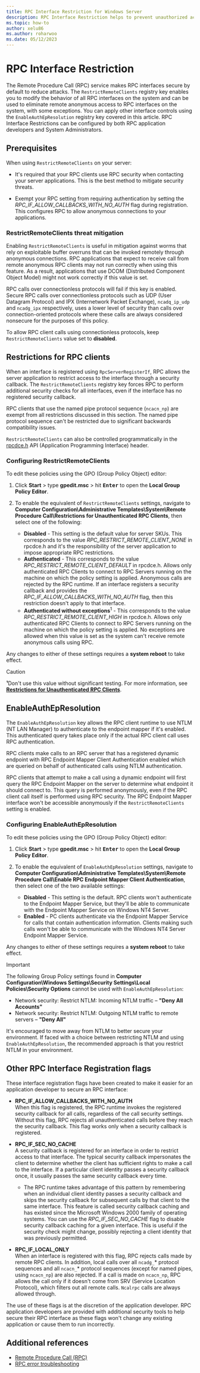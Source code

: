 ```yaml
---
title: RPC Interface Restriction for Windows Server
description: RPC Interface Restriction helps to prevent unauthorized access to system resources and data when enabled in group policy object editor or in the registry.
ms.topic: how-to
author: xelu86 
ms.author: roharwoo
ms.date: 05/12/2023
---
```


# RPC Interface Restriction

> 

The Remote Procedure Call (RPC) service makes RPC interfaces secure by default to reduce attacks. The `RestrictRemoteClients` registry key enables you to modify the behavior of all RPC interfaces on the system and can be used to eliminate remote anonymous access to RPC interfaces on the system, with some exceptions. You can apply other interface controls using the `EnableAuthEpResolution` registry key covered in this article. RPC Interface Restrictions can be configured by both RPC application developers and System Administrators.

## Prerequisites

When using `RestrictRemoteClients` on your server:

- It's required that your RPC clients use RPC security when contacting your server applications. This is the best method to mitigate security threats.  

- Exempt your RPC setting from requiring authentication by setting the _RPC_IF_ALLOW_CALLBACKS_WITH_NO_AUTH_ flag during registration. This configures RPC to allow anonymous connections to your applications.

### RestrictRemoteClients threat mitigation

Enabling `RestrictRemoteClients` is useful in mitigation against worms that rely on exploitable buffer overruns that can be invoked remotely through anonymous connections. RPC applications that expect to receive call from remote anonymous RPC clients may not run correctly when using this feature. As a result, applications that use DCOM (Distributed Component Object Model) might not work correctly if this value is set.

RPC calls over connectionless protocols will fail if this key is enabled. Secure RPC calls over connectionless protocols such as UDP (User Datagram Protocol) and IPX (Internetwork Packet Exchange), `ncadq_ip_udp` and `ncadg_ipx` respectively, uses a lower level of security than calls over connection-oriented protocols where these calls are always considered nonsecure for the purposes of this policy.

To allow RPC client calls using connectionless protocols, keep `RestrictRemoteClients` value set to **disabled**.

## Restrictions for RPC clients

When an interface is registered using `RpcServerRegisterIf`, RPC allows the server application to restrict access to the interface through a security callback. The `RestrictRemoteClients` registry key forces RPC to perform additional security checks for all interfaces, even if the interface has no registered security callback.

RPC clients that use the named pipe protocol sequence (`ncacn_np`) are exempt from all restrictions discussed in this section. The named pipe protocol sequence can't be restricted due to significant backwards compatibility issues.

`RestrictRemoteClients` can also be controlled programmatically in the [rpcdce.h](/windows/win32/api/rpcdce/) API (Application Programming Interface) header.

### Configuring RestrictRemoteClients

To edit these policies using the GPO (Group Policy Object) editor:

1. Click **Start** > type **gpedit.msc** > hit **<kbd>Enter</kbd>** to open the **Local Group Policy Editor**.

1. To enable the equivalent of `RestrictRemoteClients` settings, navigate to **Computer Configuration\Administrative Templates\System\Remote Procedure Call\Restrictions for Unauthenticated RPC Clients**, then select one of the following:

   - **Disabled** - This setting is the default value for server SKUs. This corresponds to the value _RPC_RESTRICT_REMOTE_CLIENT_NONE_ in rpcdce.h and it's the responsibility of the server application to impose appropriate RPC restrictions.
   - **Authenticated** - This corresponds to the value _RPC_RESTRICT_REMOTE_CLIENT_DEFAULT_ in rpcdce.h. Allows only authenticated RPC Clients to connect to RPC Servers running on the machine on which the policy setting is applied. Anonymous calls are rejected by the RPC runtime. If an interface registers a security callback and provides the _RPC_IF_ALLOW_CALLBACKS_WITH_NO_AUTH_ flag, then this restriction doesn't apply to that interface.
   - **Authenticated without exceptions**<sup>1</sup> - This corresponds to the value _RPC_RESTRICT_REMOTE_CLIENT_HIGH_ in rpcdce.h. Allows only authenticated RPC Clients to connect to RPC Servers running on the machine on which the policy setting is applied. No exceptions are allowed when this value is set as the system can't receive remote anonymous calls using RPC.

Any changes to either of these settings requires a **system reboot** to take effect.

> [!CAUTION]
> **¹**Don't use this value without significant testing. For more information, see **[Restrictions for Unauthenticated RPC Clients](https://techcommunity.microsoft.com/t5/ask-the-directory-services-team/restrictions-for-unauthenticated-rpc-clients-the-group-policy/ba-p/399128)**.

## EnableAuthEpResolution

The `EnableAuthEpResolution` key allows the RPC client runtime to use NTLM (NT LAN Manager) to authenticate to the endpoint mapper if it's enabled. This authenticated query takes place only if the actual RPC client call uses RPC authentication.

RPC clients make calls to an RPC server that has a registered dynamic endpoint with RPC Endpoint Mapper Client Authentication enabled which are queried on behalf of authenticated calls using NTLM authentication.

RPC clients that attempt to make a call using a dynamic endpoint will first query the RPC Endpoint Mapper on the server to determine what endpoint it should connect to. This query is performed anonymously, even if the RPC client call itself is performed using RPC security. The RPC Endpoint Mapper interface won't be accessible anonymously if the `RestrictRemoteClients` setting is enabled.

### Configuring EnableAuthEpResolution

To edit these policies using the GPO (Group Policy Object) editor:

1. Click **Start** > type **gpedit.msc** > hit **<kbd>Enter</kbd>** to open the **Local Group Policy Editor**.

1. To enable the equivalent of `EnableAuthEpResolution` settings, navigate to **Computer Configuration\Administrative Templates\System\Remote Procedure Call\Enable RPC Endpoint Mapper Client Authentication**, then select one of the two available settings:

   - **Disabled** - This setting is the default. RPC clients won't authenticate to the Endpoint Mapper Service, but they'll be able to communicate with the Endpoint Mapper Service on Windows NT4 Server.
   - **Enabled** - PC clients authenticate via the Endpoint Mapper Service for calls that contain authentication information. Clients making such calls won't be able to communicate with the Windows NT4 Server Endpoint Mapper Service.

Any changes to either of these settings requires a **system reboot** to take effect.

> [!IMPORTANT]
> The following Group Policy settings found in **Computer Configuration\Windows Settings\Security Settings\Local Policies\Security Options** cannot be used with `EnableAuthEpResolution`:
> - Network security: Restrict NTLM: Incoming NTLM traffic – **"Deny All Accounts"**
> - Network security: Restrict NTLM: Outgoing NTLM traffic to remote servers – **"Deny All"**
>
> It's encouraged to move away from NTLM to better secure your environment. If faced with a choice between restricting NTLM and using `EnableAuthEpResolution`, the recommended approach is that you restrict NTLM in your environment.  

## Other RPC Interface Registration flags

These interface registration flags have been created to make it easier for an application developer to secure an RPC interface:

- **RPC_IF_ALLOW_CALLBACKS_WITH_NO_AUTH** <br> When this flag is registered, the RPC runtime invokes the registered security callback for all calls, regardless of the call security settings. Without this flag, RPC rejects all unauthenticated calls before they reach the security callback. This flag works only when a security callback is registered.  

- **RPC_IF_SEC_NO_CACHE** <br> A security callback is registered for an interface in order to restrict access to that interface. The typical security callback impersonates the client to determine whether the client has sufficient rights to make a call to the interface. If a particular client identity passes a security callback once, it usually passes the same security callback every time.

  - The RPC runtime takes advantage of this pattern by remembering when an individual client identity passes a security callback and skips the security callback for subsequent calls by that client to the same interface. This feature is called security callback caching and has existed since the Microsoft Windows 2000 family of operating systems. You can use the _RPC_IF_SEC_NO_CACHE_ flag to disable security callback caching for a given interface. This is useful if the security check might change, possibly rejecting a client identity that was previously permitted.  

- **RPC_IF_LOCAL_ONLY** <br> When an interface is registered with this flag, RPC rejects calls made by remote RPC clients. In addition, local calls over all `ncadg_`* protocol sequences and all `ncacn_`* protocol sequences (except for named pipes, using `ncacn_np`) are also rejected. If a call is made on `ncacn_np`, RPC allows the call only if it doesn't come from SRV (Service Location Protocol), which filters out all remote calls. `Ncalrpc` calls are always allowed through.  

The use of these flags is at the discretion of the application developer. RPC application developers are provided with additional security tools to help secure their RPC interface as these flags won't change any existing application or cause them to run incorrectly.

## Additional references

- [Remote Procedure Call (RPC)](/windows/win32/rpc/rpc-start-page)
- [RPC error troubleshooting](/troubleshoot/windows-client/networking/rpc-errors-troubleshooting)
